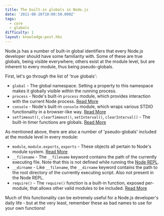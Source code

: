 ```yaml
---
title: The built-in globals in Node.js
date: '2011-08-26T10:08:50.000Z'
tags:
  - core
  - globals
difficulty: 1
layout: knowledge-post.hbs
---
```


Node.js has a number of built-in global identifiers that every Node.js developer should have some familiarity with. Some of these are true globals, being visible everywhere; others exist at the module level, but are inherent to every module, thus being pseudo-globals.

First, let's go through the list of 'true globals':

* `global` - The global namespace. Setting a property to this namespace makes it globally visible within the running process.
* `process` - Node's built-in `process` module, which provides interaction with the current Node process. [Read More](/en/knowledge/getting-started/the-process-module/)
* `console` - Node's built-in `console` module, which wraps various STDIO functionality in a browser-like way. [Read More](/en/knowledge/getting-started/the-console-module/)
* `setTimeout()`, `clearTimeout()`, `setInterval()`, `clearInterval()` - The built-in timer functions are globals. [Read More](/en/knowledge/javascript-conventions/what-are-the-built-in-timer-functions/)

As mentioned above, there are also a number of 'pseudo-globals' included at the module level in every module:

* `module`, `module.exports`, `exports` - These objects all pertain to Node's module system. [Read More](/en/knowledge/getting-started/what-is-require/)
* `__filename` - The `__filename` keyword contains the path of the currently executing file. Note that this is not defined while running the [Node REPL](/en/knowledge/REPL/how-to-use-nodejs-repl/).
* `__dirname` - Like `__filename`, the `__dirname` keyword contains the path to the root directory of the currently executing script. Also not present in the Node REPL.
* `require()` - The `require()` function is a built-in function, exposed per-module, that allows other valid modules to be included. [Read More](/en/knowledge/getting-started/what-is-require/)

Much of this functionality can be extremely useful for a Node.js developer's daily life - but at the very least, remember these as bad names to use for your own functions!
